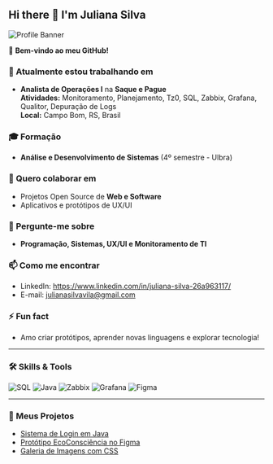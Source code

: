 ## Hi there 👋 I'm Juliana Silva

![Profile Banner](https://img.shields.io/badge/Welcome-To_My_Profile-blueviolet?style=for-the-badge)

🌟 **Bem-vindo ao meu GitHub!**

### 🔭 Atualmente estou trabalhando em
- **Analista de Operações I** na **Saque e Pague**  
  **Atividades:** Monitoramento, Planejamento, Tz0, SQL, Zabbix, Grafana, Qualitor, Depuração de Logs  
  **Local:** Campo Bom, RS, Brasil  

### 🎓 Formação
- **Análise e Desenvolvimento de Sistemas** (4º semestre - Ulbra)

### 👯 Quero colaborar em
- Projetos Open Source de **Web e Software**
- Aplicativos e protótipos de UX/UI

### 💬 Pergunte-me sobre
- **Programação, Sistemas, UX/UI e Monitoramento de TI**

### 📫 Como me encontrar
- LinkedIn: https://www.linkedin.com/in/juliana-silva-26a963117/
- E-mail: julianasilvavila@gmail.com

### ⚡ Fun fact
- Amo criar protótipos, aprender novas linguagens e explorar tecnologia!

---

### 🛠️ Skills & Tools
![SQL](https://img.shields.io/badge/SQL-4479A1?style=for-the-badge&logo=postgresql&logoColor=white)
![Java](https://img.shields.io/badge/Java-ED8B00?style=for-the-badge&logo=java&logoColor=white)
![Zabbix](https://img.shields.io/badge/Zabbix-000000?style=for-the-badge&logo=zabbix&logoColor=white)
![Grafana](https://img.shields.io/badge/Grafana-F46800?style=for-the-badge&logo=grafana&logoColor=white)
![Figma](https://img.shields.io/badge/Figma-F24E1E?style=for-the-badge&logo=figma&logoColor=white)

---

### 📂 Meus Projetos
- [Sistema de Login em Java](https://github.com/JulianaSilva739/Sistema-Login)
- [Protótipo EcoConsciência no Figma](https://www.figma.com/file/seu-projeto)
- [Galeria de Imagens com CSS](https://github.com/JulianaSilva739/Galeria-CSS)
